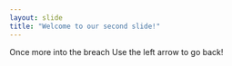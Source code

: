 ```yaml
---
layout: slide
title: "Welcome to our second slide!"
---
```

Once more into the breach
Use the left arrow to go back!
